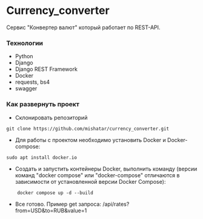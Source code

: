 # Currency_converter

Сервис "Конвертер валют" который работает по REST-API.

### Технологии 
- Python
- Django
- Django REST Framework
- Docker
- requests, bs4
- swagger

### Как развернуть проект

- Склонировать репозиторий
```commandline
git clone https://github.com/mishatar/currency_converter.git
```
- Для работы с проектом необходимо установить Docker и Docker-compose:

```commandline
sudo apt install docker.io 
```

- Создать и запустить контейнеры Docker, выполнить команду (версии команд "docker compose" или "docker-compose" отличаются в зависимости от установленной версии Docker Compose):
```
    docker compose up -d --build
```

 - Все готово. Пример get запроса: /api/rates?from=USD&to=RUB&value=1